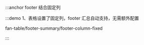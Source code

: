 :::anchor footer 结合固定列

:::demo 1、表格设置了固定列，footer 汇总自动支持，无需额外配置

fan-table/footer-summary/footer-column-fixed

:::
